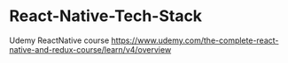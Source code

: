 # React-Native-Tech-Stack
Udemy ReactNative course
https://www.udemy.com/the-complete-react-native-and-redux-course/learn/v4/overview

